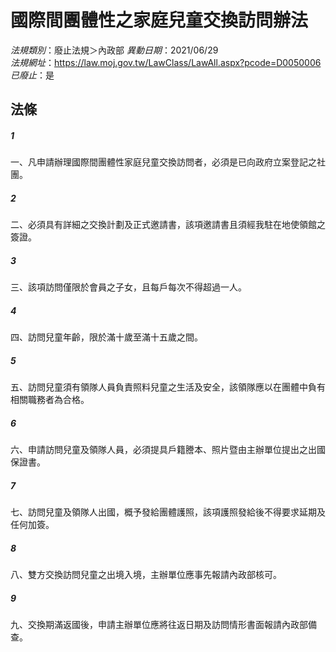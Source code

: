 # 國際間團體性之家庭兒童交換訪問辦法

*法規類別*：廢止法規＞內政部
*異動日期*：2021/06/29  
*法規網址*：https://law.moj.gov.tw/LawClass/LawAll.aspx?pcode=D0050006
*已廢止*：是


## 法條
##### 1
一、凡申請辦理國際間團體性家庭兒童交換訪問者，必須是已向政府立案登記之社團。

##### 2
二、必須具有詳細之交換計劃及正式邀請書，該項邀請書且須經我駐在地使領館之簽證。

##### 3
三、該項訪問僅限於會員之子女，且每戶每次不得超過一人。

##### 4
四、訪問兒童年齡，限於滿十歲至滿十五歲之間。

##### 5
五、訪問兒童須有領隊人員負責照料兒童之生活及安全，該領隊應以在團體中負有相關職務者為合格。

##### 6
六、申請訪問兒童及領隊人員，必須提具戶籍謄本、照片暨由主辦單位提出之出國保證書。

##### 7
七、訪問兒童及領隊人出國，概予發給團體護照，該項護照發給後不得要求延期及任何加簽。

##### 8
八、雙方交換訪問兒童之出境入境，主辦單位應事先報請內政部核可。

##### 9
九、交換期滿返國後，申請主辦單位應將往返日期及訪問情形書面報請內政部備查。


